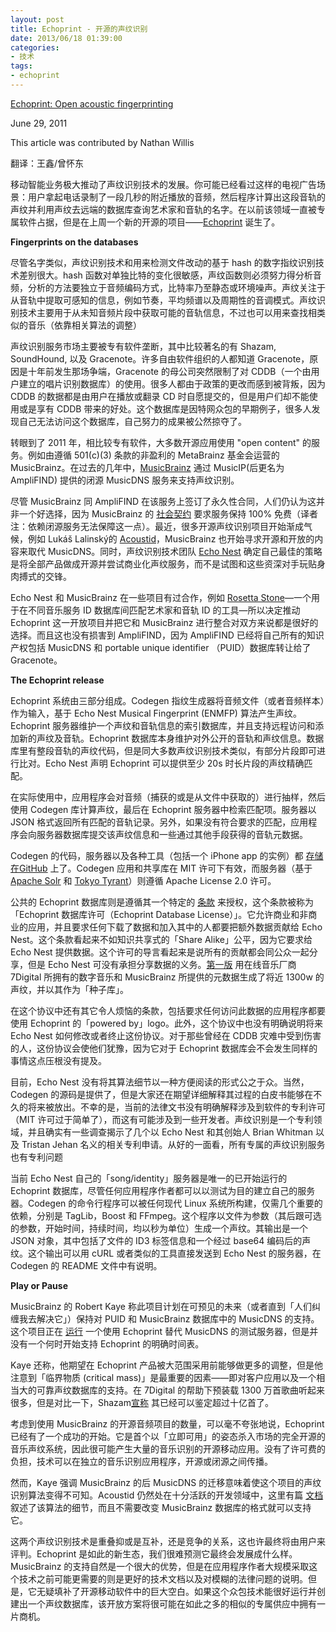 ```yaml
---
layout: post
title: Echoprint - 开源的声纹识别
date: 2013/06/18 01:39:00
categories:
- 技术
tags:
- echoprint
---
```


[Echoprint: Open acoustic fingerprinting](http://lwn.net/Articles/449650/)

June 29, 2011

This article was contributed by Nathan Willis

翻译：王鑫/曾怀东

移动智能业务极大推动了声纹识别技术的发展。你可能已经看过这样的电视广告场景：用户拿起电话录制了一段几秒的附近播放的音频，然后程序计算出这段音轨的声纹并利用声纹去远端的数据库查询艺术家和音轨的名字。在以前该领域一直被专属软件占据，但是在上周一个新的开源的项目——[Echoprint](http://echoprint.me/) 诞生了。

**Fingerprints on the databases**

尽管名字类似，声纹识别技术和用来检测文件改动的基于 hash 的数字指纹识别技术差别很大。hash 函数对单独比特的变化很敏感，声纹函数则必须努力得分析音频，分析的方法要独立于音频编码方式，比特率乃至静态或环境噪声。声纹关注于从音轨中提取可感知的信息，例如节奏，平均频谱以及周期性的音调模式。声纹识别技术主要用于从未知音频片段中获取可能的音轨信息，不过也可以用来查找相类似的音乐（依靠相关算法的调整）

声纹识别服务市场主要被专有软件垄断，其中比较著名的有 Shazam, SoundHound, 以及 Gracenote。许多自由软件组织的人都知道 Gracenote，原因是十年前发生那场争端，Gracenote 的母公司突然限制了对 CDDB（一个由用户建立的唱片识别数据库）的使用。很多人都由于政策的更改而感到被背叛，因为 CDDB 的数据都是由用户在播放或翻录 CD 时自愿提交的，但是用户们却不能使用或是享有 CDDB 带来的好处。这个数据库是因特网众包的早期例子，很多人发现自己无法访问这个数据库，自己努力的成果被公然掠夺了。

转眼到了 2011 年，相比较专有软件，大多数开源应用使用 "open content" 的服务。例如由遵循 501(c)(3) 条款的非盈利的 MetaBrainz 基金会运营的 MusicBrainz。在过去的几年中，[MusicBrainz](http://musicbrainz.org/) 通过 MusicIP(后更名为 AmpliFIND) 提供的闭源 MusicDNS 服务来支持声纹识别。

尽管 MusicBrainz 同 AmpliFIND 在该服务上签订了永久性合同，人们仍认为这并非一个好选择，因为 MusicBrainz 的 [社会契约](http://musicbrainz.org/doc/Social_Contract) 要求服务保持 100% 免费（译者注：依赖闭源服务无法保障这一点）。最近，很多开源声纹识别项目开始渐成气候，例如 Lukáš Lalinský的 [Acoustid](http://acoustid.org/)，MusicBrainz 也开始寻求开源和开放的内容来取代 MusicDNS。同时，声纹识别技术团队 [Echo Nest](http://www.echonest.com/) 确定自己最佳的策略是将全部产品做成开源并尝试商业化声纹服务，而不是试图和这些资深对手玩贴身肉搏式的交锋。

Echo Nest 和 MusicBrainz 在一些项目有过合作，例如 [Rosetta Stone](http://developer.echonest.com/docs/v4/index.html#project-rosetta-stone)—一个用于在不同音乐服务 ID 数据库间匹配艺术家和音轨 ID 的工具—所以决定推动 Echoprint 这一开放项目并把它和 MusicBrainz 进行整合对双方来说都是很好的选择。而且这也没有损害到 AmpliFIND，因为 AmpliFIND 已经将自己所有的知识产权包括 MusicDNS 和 portable unique identifier （PUID）数据库转让给了 Gracenote。

**The Echoprint release**

Echoprint 系统由三部分组成。Codegen 指纹生成器将音频文件（或者音频样本）作为输入，基于 Echo Nest Musical Fingerprint (ENMFP) 算法产生声纹。Echoprint 服务器维护一个声纹和音轨信息的索引数据库，并且支持远程访问和添加新的声纹及音轨。Echoprint 数据库本身维护对外公开的音轨和声纹信息。数据库里有整段音轨的声纹代码，但是同大多数声纹识别技术类似，有部分片段即可进行比对。Echo Nest 声明 Echoprint 可以提供至少 20s 时长片段的声纹精确匹配。

在实际使用中，应用程序会对音频（捕获的或是从文件中获取的）进行抽样，然后使用 Codegen 库计算声纹，最后在 Echoprint 服务器中检索匹配项。服务器以 JSON 格式返回所有匹配的音轨记录。另外，如果没有符合要求的匹配，应用程序会向服务器数据库提交该声纹信息和一些通过其他手段获得的音轨元数据。

Codegen 的代码，服务器以及各种工具（包括一个 iPhone app 的实例）都 [存储在GitHub](http://github.com/echonest/) 上了。Codegen 应用和共享库在 MIT 许可下有效，而服务器（基于 [Apache Solr](http://lucene.apache.org/solr/) 和 [Tokyo Tyrant](http://fallabs.com/tokyotyrant/)）则遵循 Apache License 2.0 许可。

公共的 Echoprint 数据库则是遵循其一个特定的 [条款](http://echoprint.me/data) 来授权，这个条款被称为「Echoprint 数据库许可（Echoprint Database License）」。它允许商业和非商业的应用，并且要求任何下载了数据和加入其中的人都要把额外数据贡献给 Echo Nest。这个条款看起来不如知识共享式的「Share Alike」公平，因为它要求给 Echo Nest 提供数据。这个许可的导言看起来是说所有的贡献都会同公众一起分享，但是 Echo Nest 可没有承担分享数据的义务。[第一版](http://the.echonest.com/company/press-release/18/) 用在线音乐厂商 7Digital 所拥有的数字音乐和 MusicBrainz 所提供的元数据生成了将近 1300w 的声纹，并以其作为「种子库」。

在这个协议中还有其它令人烦恼的条款，包括要求任何访问此数据的应用程序都要使用 Echoprint 的「powered by」logo。此外，这个协议中也没有明确说明将来 Echo Nest 如何修改或者终止这份协议。对于那些曾经在 CDDB 灾难中受到伤害的人，这份协议会使他们犹豫，因为它对于 Echoprint 数据库会不会发生同样的事情这点压根没有提及。

目前，Echo Nest 没有将其算法细节以一种方便阅读的形式公之于众。当然，Codegen 的源码是提供了，但是大家还在期望详细解释其过程的白皮书能够在不久的将来被放出。不幸的是，当前的法律文书没有明确解释涉及到软件的专利许可（MIT 许可过于简单了），而这有可能涉及到一些开发者。声纹识别是一个专利领域，并且确实有一些调查揭示了几个以 Echo Nest 和其创始人 Brian Whitman 以及 Tristan Jehan 名义的相关专利申请。从好的一面看，所有专属的声纹识别服务也有专利问题

当前 Echo Nest 自己的「song/identity」服务器是唯一的已开始运行的 Echoprint 数据库，尽管任何应用程序作者都可以以测试为目的建立自己的服务器。Codegen 的命令行程序可以被任何现代 Linux 系统所构建，仅需几个重要的依赖，分别是 TagLib，Boost 和 FFmpeg。这个程序以文件为参数（其后跟可选的参数，开始时间，持续时间，均以秒为单位）生成一个声纹。其输出是一个 JSON 对象，其中包括了文件的 ID3 标签信息和一个经过 base64 编码后的声纹。这个输出可以用 cURL 或者类似的工具直接发送到 Echo Nest 的服务器，在 Codegen 的 README 文件中有说明。

**Play or Pause**

MusicBrainz 的 Robert Kaye 称此项目计划在可预见的未来（或者直到「人们纠缠我去解决它」）保持对 PUID 和 MusicBrainz 数据库中的 MusicDNS 的支持。这个项目正在 [运行](http://blog.musicbrainz.org/?p=945) 一个使用 Echoprint 替代 MusicDNS 的测试服务器，但是并没有一个何时开始支持 Echoprint 的明确时间表。

Kaye 还称，他期望在 Echoprint 产品被大范围采用前能够做更多的调整，但是他注意到「临界物质 (critical mass)」是最重要的因素——即对客户应用以及一个相当大的可靠声纹数据库的支持。在 7Digital 的帮助下预装载 1300 万首歌曲听起来很多，但是对比一下，Shazam[宣称](http://www.shazam.com/music/web/pressrelease.html?nid=NEWS20100518084111) 其已经可以鉴定超过十亿首了。

考虑到使用 MusicBrainz 的开源音频项目的数量，可以毫不夸张地说，Echoprint 已经有了一个成功的开始。它是首个以「立即可用」的姿态杀入市场的完全开源的音乐声纹系统，因此很可能产生大量的音乐识别的开源移动应用。没有了许可费的负担，技术可以在独立的音乐识别应用程序，开源或闭源之间传播。

然而，Kaye 强调 MusicBrainz 的后 MusicDNS 的迁移意味着使这个项目的声纹识别算法变得不可知。Acoustid 仍然处在十分活跃的开发领域中，这里有篇 [文档](http://oxygene.sk/lukas/2011/01/how-does-chromaprint-work/) 叙述了该算法的细节，而且不需要改变 MusicBrainz 数据库的格式就可以支持它。

这两个声纹识别技术是重叠抑或是互补，还是竞争的关系，这也许最终将由用户来评判。Echoprint 是如此的新生态，我们很难预测它最终会发展成什么样。MusicBrainz 的支持自然是一个很大的优势，但是在应用程序作者大规模采取这个技术之前可能更需要的则是更好的技术文档以及对模糊的法律问题的说明。但是，它无疑填补了开源移动软件中的巨大空白。如果这个众包技术能很好运行并创建出一个声纹数据库，该开放方案将很可能在如此之多的相似的专属供应中拥有一片商机。
